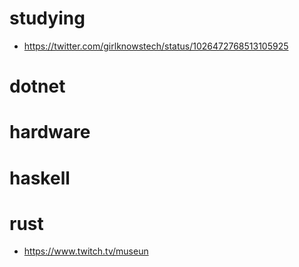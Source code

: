 # studying
- https://twitter.com/girlknowstech/status/1026472768513105925

# dotnet

# hardware

# haskell

# rust
- https://www.twitch.tv/museun 
